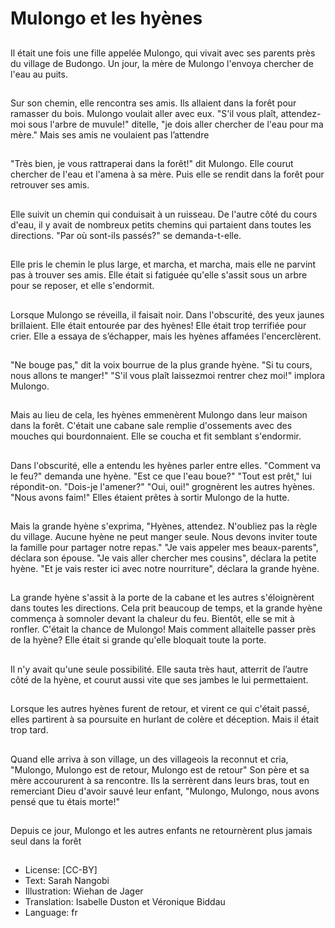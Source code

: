 # Mulongo et les hyènes

##
Il était une fois une fille appelée
Mulongo, qui vivait avec ses
parents près du village de
Budongo.
Un jour, la mère de Mulongo
l'envoya chercher de l'eau au
puits.

##
Sur son chemin, elle rencontra
ses amis. Ils allaient dans la
forêt pour ramasser du bois.
Mulongo voulait aller avec eux.
"S'il vous plaît, attendez-moi
sous l'arbre de muvule!" ditelle, "je dois aller chercher de
l'eau pour ma mère."
Mais ses amis ne voulaient pas
l’attendre

##
"Très bien, je vous rattraperai
dans la forêt!" dit Mulongo. Elle
courut chercher de l'eau et
l'amena à sa mère.
Puis elle se rendit dans la forêt
pour retrouver ses amis.

##
Elle suivit un chemin qui
conduisait à un ruisseau.
De l'autre côté du cours d'eau,
il y avait de nombreux petits
chemins qui partaient dans
toutes les directions.
"Par où sont-ils passés?" se
demanda-t-elle.

##
Elle pris le chemin le plus large,
et marcha, et marcha, mais elle
ne parvint pas à trouver ses
amis.
Elle était si fatiguée qu'elle
s'assit sous un arbre pour se
reposer, et elle s'endormit.

##
Lorsque Mulongo se réveilla, il
faisait noir. Dans l'obscurité,
des yeux jaunes brillaient. Elle
était entourée par des hyènes!
Elle était trop terrifiée pour
crier.
Elle a essaya de s’échapper,
mais les hyènes affamées
l'encerclèrent.

##
"Ne bouge pas," dit la voix
bourrue de la plus grande
hyène.
"Si tu cours, nous allons te
manger!" "S'il vous plaît laissezmoi rentrer chez moi!" implora
Mulongo.

##
Mais au lieu de cela, les hyènes
emmenèrent Mulongo dans leur
maison dans la forêt.
C'était une cabane sale remplie
d'ossements avec des mouches
qui bourdonnaient. Elle se
coucha et fit semblant
s'endormir.

##
Dans l'obscurité, elle a entendu
les hyènes parler entre elles.
"Comment va le feu?" demanda
une hyène. "Est ce que l'eau
boue?"
"Tout est prêt," lui répondit-on.
"Dois-je l'amener?" "Oui, oui!"
grognèrent les autres hyènes.
"Nous avons faim!"
Elles étaient prêtes à sortir
Mulongo de la hutte.

##
Mais la grande hyène
s'exprima, "Hyènes, attendez.
N'oubliez pas la règle du village.
Aucune hyène ne peut manger
seule. Nous devons inviter toute
la famille pour partager notre
repas." "Je vais appeler mes
beaux-parents", déclara son
épouse.
"Je vais aller chercher mes
cousins", déclara la petite
hyène. "Et je vais rester ici avec
notre nourriture", déclara la
grande hyène.

##
La grande hyène s'assit à la
porte de la cabane et les autres
s'éloignèrent dans toutes les
directions.
Cela prit beaucoup de temps, et
la grande hyène commença à
somnoler devant la chaleur du
feu. Bientôt, elle se mit à
ronfler. C'était la chance de
Mulongo! Mais comment allaitelle passer près de la hyène?
Elle était si grande qu'elle
bloquait toute la porte.

##
Il n'y avait qu'une seule
possibilité. Elle sauta très haut,
atterrit de l’autre côté de la
hyène, et courut aussi vite que
ses jambes le lui permettaient.

##
Lorsque les autres hyènes
furent de retour, et virent ce qui
c'était passé, elles partirent à
sa poursuite en hurlant de
colère et déception. Mais il était
trop tard.

##
Quand elle arriva à son village,
un des villageois la reconnut et
cria, "Mulongo, Mulongo est de
retour, Mulongo est de retour"
Son père et sa mère
accoururent à sa rencontre. Ils
la serrèrent dans leurs bras,
tout en remerciant Dieu d'avoir
sauvé leur enfant, "Mulongo,
Mulongo, nous avons pensé que
tu étais morte!"

##
Depuis ce jour, Mulongo et les
autres enfants ne retournèrent
plus jamais seul dans la forêt

##
* License: [CC-BY]
* Text: Sarah Nangobi
* Illustration: Wiehan de Jager
* Translation: Isabelle Duston et Véronique Biddau
* Language: fr
